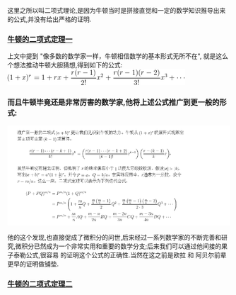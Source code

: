 这里之所以叫二项式理论,是因为牛顿当时是拼接直觉和一定的数学知识推导出来的公式,并没有给出严格的证明.
### [牛顿的二项式定理一](https://ccjou.wordpress.com/2013/11/01/%E7%89%9B%E9%A0%93%E7%9A%84%E4%BA%8C%E9%A0%85%E5%BC%8F%E5%AE%9A%E7%90%86-%E4%B8%8A/)
上文中提到  "像多数的数学家一样，牛顿相信数学的基本形式无所不在", 就是这么个想法推动牛顿大胆猜想,得到如下的公式:
![](images/latex.png)

### 而且牛顿毕竟还是非常厉害的数学家,他将上述公式推广到更一般的形式:
![](images/general.png)

他的这个发现,也直接促成了微积分的问世,后来经过一系列数学家的不断完善和研究,微积分已然成为一个非常实用和重要的数学分支;后来我们可以通过他间接的果子泰勒公式,很容易
的证明这个公式的正确性.当然在这之前是欧拉 和 阿贝尔前辈更早的证明做铺垫.

### [牛顿的二项式定理二](https://ccjou.wordpress.com/2013/11/05/%E7%89%9B%E9%A0%93%E7%9A%84%E4%BA%8C%E9%A0%85%E5%BC%8F%E5%AE%9A%E7%90%86-%E4%B8%8B/)
